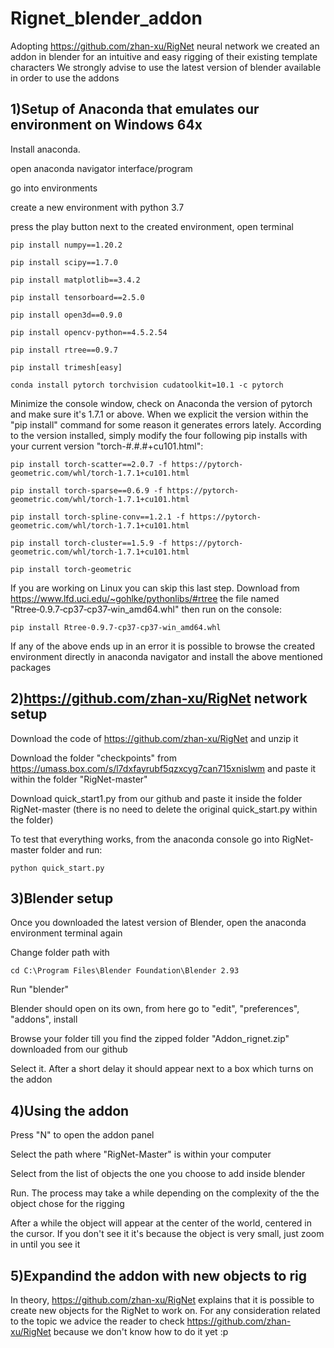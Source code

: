 # Rignet_blender_addon
Adopting https://github.com/zhan-xu/RigNet neural network we created an addon in blender for an intuitive and easy rigging of their existing template characters 
We strongly advise to use the latest version of blender available in order to use the addons

1)Setup of Anaconda that emulates our environment on Windows 64x
--------
Install anaconda.

open anaconda navigator interface/program

go into environments

create a new environment with python 3.7

press the play button next to the created environment, open terminal

```
pip install numpy==1.20.2

pip install scipy==1.7.0

pip install matplotlib==3.4.2

pip install tensorboard==2.5.0

pip install open3d==0.9.0

pip install opencv-python==4.5.2.54

pip install rtree==0.9.7

pip install trimesh[easy]

conda install pytorch torchvision cudatoolkit=10.1 -c pytorch
```

Minimize the console window, check on Anaconda the version of pytorch and make sure it's 1.7.1 or above. When we explicit the version within the "pip install" command for some reason it generates errors lately. According to the version installed, simply modify the four following pip installs with your current version "torch-#.#.#+cu101.html":

```
pip install torch-scatter==2.0.7 -f https://pytorch-geometric.com/whl/torch-1.7.1+cu101.html

pip install torch-sparse==0.6.9 -f https://pytorch-geometric.com/whl/torch-1.7.1+cu101.html

pip install torch-spline-conv==1.2.1 -f https://pytorch-geometric.com/whl/torch-1.7.1+cu101.html

pip install torch-cluster==1.5.9 -f https://pytorch-geometric.com/whl/torch-1.7.1+cu101.html

pip install torch-geometric
```

If you are working on Linux you can skip this last step. Download from https://www.lfd.uci.edu/~gohlke/pythonlibs/#rtree the file named "Rtree‑0.9.7‑cp37‑cp37‑win_amd64.whl" then run on the console:

```
pip install Rtree‑0.9.7‑cp37‑cp37‑win_amd64.whl
```

If any of the above ends up in an error it is possible to browse the created environment directly in anaconda navigator and install the above mentioned packages



2)https://github.com/zhan-xu/RigNet network setup
--------
Download the code of https://github.com/zhan-xu/RigNet and unzip it

Download the folder "checkpoints" from https://umass.box.com/s/l7dxfayrubf5qzxcyg7can715xnislwm and paste it within the folder "RigNet-master"

Download quick_start1.py from our github and paste it inside the folder RigNet-master (there is no need to delete the original quick_start.py within the folder)

To test that everything works, from the anaconda console go into RigNet-master folder and run:
```
python quick_start.py
```

3)Blender setup
--------
Once you downloaded the latest version of Blender, open the anaconda environment terminal again

Change folder path with
```
cd C:\Program Files\Blender Foundation\Blender 2.93
```

Run "blender"

Blender should open on its own, from here go to "edit", "preferences", "addons", install

Browse your folder till you find the zipped folder "Addon_rignet.zip" downloaded from our github

Select it. After a short delay it should appear next to a box which turns on the addon


4)Using the addon
--------
Press "N" to open the addon panel

Select the path where "RigNet-Master" is within your computer

Select from the list of objects the one you choose to add inside blender

Run. The process may take a while depending on the complexity of the the object chose for the rigging

After a while the object will appear at the center of the world, centered in the cursor. If you don't see it it's because the object is very small, just zoom in until you see it

5)Expandind the addon with new objects to rig
--------
In theory, https://github.com/zhan-xu/RigNet explains that it is possible to create new objects for the RigNet to work on. For any consideration related to the topic we advice the reader to check https://github.com/zhan-xu/RigNet because we don't know how to do it yet :p

